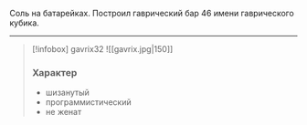 Соль на батарейках. Построил гаврический бар 46 имени гаврического кубика.

---
>[!infobox] gavrix32
>![[gavrix.jpg|150]]
>### Характер
> - шизанутый
> - программистический
> - не женат

